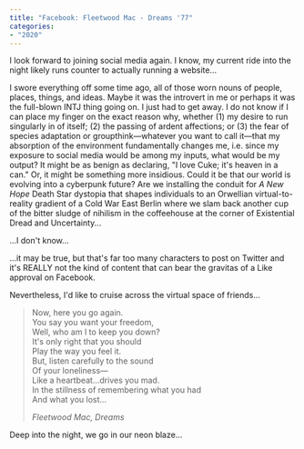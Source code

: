 ```yaml
---
title: "Facebook: Fleetwood Mac - Dreams '77"
categories:
- "2020"
---
```

I look forward to joining social media again. I know, my current ride into the night likely runs counter to actually running a website...

I swore everything off some time ago, all of those worn nouns of people, places, things, and ideas. Maybe it was the introvert in me or perhaps it was the full-blown INTJ thing going on. I just had to get away. I do not know if I can place my finger on the exact reason why, whether (1) my desire to run singularly in of itself; (2) the passing of ardent affections; or (3) the fear of species adaptation or groupthink—whatever you want to call it—that my absorption of the environment fundamentally changes me, i.e. since my exposure to social media would be among my inputs, what would be my output? It might be as benign as declaring, "I love Cuke; it's heaven in a can." Or, it might be something more insidious. Could it be that our world is evolving into a cyberpunk future? Are we installing the conduit for *A New Hope* Death Star dystopia that shapes individuals to an Orwellian virtual-to-reality gradient of a Cold War East Berlin where we slam back another cup of the bitter sludge of nihilism in the coffeehouse at the corner of Existential Dread and Uncertainty...

...I don't know...

...it may be true, but that's far too many characters to post on Twitter and it's REALLY not the kind of content that can bear the gravitas of a Like approval on Facebook.

Nevertheless, I'd like to cruise across the virtual space of friends...

<blockquote class="wp-block-quote">
  <p>
    Now, here you go again.<br />You say you want your freedom,<br />Well, who am I to keep you down?<br />It's only right that you should<br />Play the way you feel it.<br />But, listen carefully to the sound<br />Of your loneliness—<br />Like a heartbeat...drives you mad.<br />In the stillness of remembering what you had<br />And what you lost...
  </p>

  <cite>Fleetwood Mac, <em>Dreams</em></cite>
</blockquote>

Deep into the night, we go in our neon blaze...
